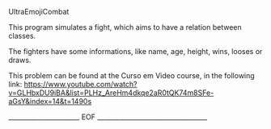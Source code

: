 UltraEmojiCombat


This program simulates a fight, which aims to have a relation between classes.

The fighters have some informations, like name, age, height, wins, looses or draws.

This problem can be found at the Curso em Video course, in the following link: https://www.youtube.com/watch?v=GLHbxDU9iBA&list=PLHz_AreHm4dkqe2aR0tQK74m8SFe-aGsY&index=14&t=1490s

______________________ EOF __________________________________
